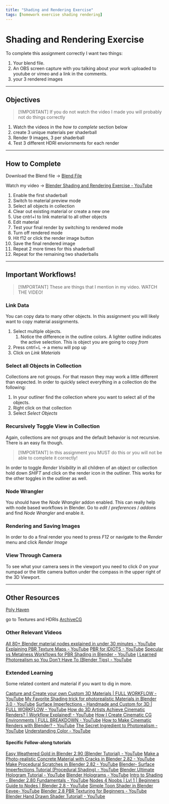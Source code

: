 ```yaml
---
title: "Shading and Rendering Exercise"
tags: [homework exercise shading rendering]
---
```


# Shading and Rendering Exercise
To complete this assignment correctly I want two things:
1. Your blend file.
2. An OBS screen capture with you talking about your work uploaded to youtube or vimeo and a link in the comments.
3. your 3 rendered images

---
## Objectives

>[!IMPORTANT] If you do not watch the video I made you will probably not do things correctly

1. Watch the videos in the *how to complete* section below
2. create 3 unique materials per shaderball
3. Render 9 images, 3 per shaderball
4. Test 3 different HDRI enviornments for each render




---
## How to Complete

Download the Blend file -> [Blend File](https://github.com/benshurts/CG-Knowledge-Garden/blob/main/3D-Modeling/blender/assignments/rendering/rendering-shading-exercise.blend)

Watch my video -> [Blender Shading and Rendering Exercise - YouTube](https://www.youtube.com/watch?v=ANWXuNR_W0w)

1. Enable the first shaderball
2. Switch to material preview mode
3. Select all objects in collection
4. Clear out existing material or create a new one
5. Use cntrl+l to link material to all other objects
6. Edit material
7. Test your final render by switching to rendered mode
8. Turn off rendered mode
9. Hit f12 or click the render image button
10. Save the final rendered image
11. Repeat 2 more times for this shaderball
12. Repeat for the remaining two shaderballs





---
## Important Workflows!

>[!IMPORTANT] These are things that I mention in my video. WATCH THE VIDEO!

### Link Data
You can copy data to many other objects. In this assignment you will likely want to copy material assignments.
1. Select multiple objects. 
	1. Notice the difference in the outline colors. A lighter outline indicates the active selection. This is object you are going to copy *from*
2. Press cntrl+L -> a menu will pop up
3. Click on *Link Materials*

### Select all Objects in Collection
Collections are not groups. For that reason they may work a little different than expected. In order to quickly select everything in a collection do the following:
1. In your outliner find the collection where you want to select all of the objects.
2. Right click on that collection
3. Select *Select Objects*

### Recursively Toggle View in Collection
Again, collections are not groups and the default behavior is not recursive. There is an easy fix though.

>[!IMPORTANT] In this assignment you MUST do this or you will not be able to complete it correctly!

In order to toggle *Render Visibility* in all children of an object or collection hold down *SHIFT* and click on the render icon in the outliner.
This works for the other toggles in the outliner as well.

### Node Wrangler
You should have the *Node Wrangler*  addon enabled. This can really help with node based workflows in Blender. 
Go to *edit* / *preferences* / *addons* and find *Node Wrangler* and enable it.

### Rendering and Saving Images
In order to do a final render you need to press *F12* or navigate to the *Render* menu and click *Render Image*


### View Through Camera
To see what your camera sees in the viewport you need to click *0* on your numpad or the little camera button under the compass in the upper right of the 3D Viewport.


---
## Other Resources

[Poly Haven](https://polyhaven.com/)

go to Textures and HDRIs
[ArchiveCG](https://www.archivecg.com/library)


### Other Relevant Videos

[All 80+ Blender material nodes explained in under 30 minutes - YouTube](https://www.youtube.com/watch?v=cQ0qtcSymDI)
[Explaining PBR Texture Maps - YouTube](https://www.youtube.com/watch?v=ZZf2X2ftXnE)
[PBR for IDIOTS - YouTube](https://www.youtube.com/watch?v=vQcXLu49z28)
[Specular vs Metalness Workflows for PBR Shading in Blender - YouTube](https://www.youtube.com/watch?v=mrNMpqdNchY)
[I Learned Photorealism so You Don't Have To (Blender Tips) - YouTube](https://www.youtube.com/watch?v=tC-DGbvU5lo)

### Extended Learning
Some related content and material if you want to dig in more.

[Capture and Create your own Custom 3D Materials | FULL WORKFLOW - YouTube](https://www.youtube.com/watch?v=rGBet4SZaXg)
[My Favorite Shading trick for photorealistic Materials in Blender 3.0 - YouTube](https://www.youtube.com/watch?v=GATq1rIeC6Y)
[Surface Imperfections - Handmade and Custom for 3D | FULL WORKFLOW - YouTube](https://www.youtube.com/watch?v=oWos9wUUlbg)
[How do 3D Artists Achieve Cinematic Renders? | Workflow Explained! - YouTube](https://www.youtube.com/watch?v=mIFsCaR-XTI)
[How I Create Cinematic CG Environments | FULL BREAKDOWN - YouTube](https://www.youtube.com/watch?v=Tc1stc-SYzA)
[How to Make Cinematic Renders with Blender? - YouTube](https://www.youtube.com/watch?v=mjBofvCt-N0)
[The Secret Ingredient to Photorealism - YouTube](https://www.youtube.com/watch?v=m9AT7H4GGrA)
[Understanding Color - YouTube](https://www.youtube.com/watch?v=Qj1FK8n7WgY)

#### Specific Follow-along tutorials
[Easy Weathered Gold in Blender 2.90 (Blender Tutorial) - YouTube](https://www.youtube.com/watch?v=OMSAYRflDzw)
[Make a Photo-realistic Concrete Material with Cracks in Blender 2.82 - YouTube](https://www.youtube.com/watch?v=8Odon-JrQ7o)
[Make Procedural Scratches in Blender 2.82 - YouTube](https://www.youtube.com/watch?v=1iBEwV0BgCY)
[Blender- Surface Imperfections Tutorial (Procedural Shading) - YouTube](https://www.youtube.com/watch?v=67tWv6Hp_w0)
[Blender Ultimate Hologram Tutorial - YouTube](https://www.youtube.com/watch?v=eOGOBUMKUow)
[Blender Holograms - YouTube](https://www.youtube.com/watch?v=hJ9lBl6wI6k)
[Intro to Shading - Blender 2.80 Fundamentals - YouTube](https://www.youtube.com/watch?v=RRilLLyyn1Y)
[Nodes 4 Noobs | Lvl 1 | Beginners Guide to Nodes | Blender 2.8 - YouTube](https://www.youtube.com/watch?v=moKFSMJwpmE)
[Simple Toon Shader in Blender Eevee- YouTube](https://www.youtube.com/watch?v=qs4QUGKm6XU)
[Blender 2.8 PBR Texturing for Beginners - YouTube](https://www.youtube.com/watch?v=XI-pZshRp8g)
[Blender Hand Drawn Shader Tutorial! - YouTube](https://www.youtube.com/watch?v=YDHGm1W0A-c)

